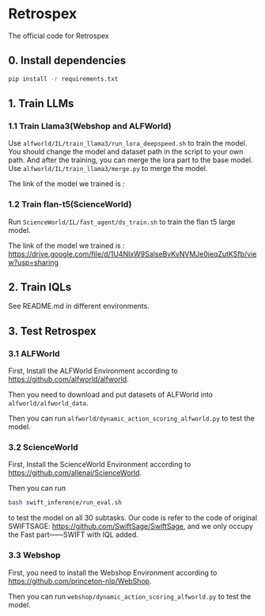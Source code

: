 # Retrospex
The official code for Retrospex

## 0. Install dependencies

```bash
pip install -r requirements.txt
```
## 1. Train LLMs

### 1.1 Train Llama3(Webshop and ALFWorld)

Use ```alfworld/IL/train_llama3/run_lora_deepspeed.sh``` to train the model. You should change the model and dataset path in the script to your own path. And after the training, you can merge the lora part to the base model. Use ```alfworld/IL/train_llama3/merge.py``` to merge the model.

The link of the model we trained is :

### 1.2 Train flan-t5(ScienceWorld)
Run ```ScienceWorld/IL/fast_agent/ds_train.sh``` to train the flan t5 large model.

The link of the model we trained is : https://drive.google.com/file/d/1U4NIxW9SalseBvKvNVMJe0jeqZutKSfb/view?usp=sharing

## 2. Train IQLs
See README.md in different environments.

## 3. Test Retrospex

### 3.1 ALFWorld

First, Install the ALFWorld Environment according to https://github.com/alfworld/alfworld.

Then you need to download and put datasets of ALFWorld into ```alfworld/alfworld_data```.

Then you can run ```alfworld/dynamic_action_scoring_alfworld.py``` to test the model.

### 3.2 ScienceWorld
First, Install the ScienceWorld Environment according to https://github.com/allenai/ScienceWorld.

Then you can run 
```bash
bash swift_inference/run_eval.sh
```
to test the model on all 30 subtasks.
Our code is refer to the code of original SWIFTSAGE: https://github.com/SwiftSage/SwiftSage, and we only occupy the Fast part——SWIFT with IQL added.

### 3.3 Webshop
First, you need to install the Webshop Environment according to https://github.com/princeton-nlp/WebShop.

Then you can run ```webshop/dynamic_action_scoring_alfworld.py``` to test the model.



